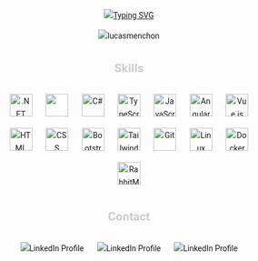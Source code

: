 <div style="font-family: 'Roboto', sans-serif; line-height: 1.6; text-align: center;">

[![Typing SVG](https://readme-typing-svg.herokuapp.com/?font=Fira+Code&duration=3000&pause=1000&color=CCCCCC&width=500&lines=Hi%2C+i%27m+Lucas.;I%27m+a+enthusiastic;.NET+Developer;currently+working+with;ASP.NET+%E2%80%A2+C%23+%E2%80%A2+TypeScript+%E2%80%A2+Angular)](https://git.io/typing-svg)

<p align="center">
  <img src="https://komarev.com/ghpvc/?username=lucasmenchon&style=flat-square" alt="lucasmenchon" />
</p>


<h2 style="color: #ccc;">Skills</h2>
<p align="center">
  <img src="https://skillicons.dev/icons?i=dotnet" alt=".NET" width="40" height="40" style="margin: 10px; transition: transform 0.3s ease;" onmouseover="this.style.transform = 'scale(1.1)';" onmouseout="this.style.transform = 'scale(1)';" />
  <img src="https://i.imgur.com/Cc54Csc.png" height="40" width="40" style="margin: 10px; transition: transform 0.3s ease;" onmouseover="this.style.transform = 'scale(1.1)';" onmouseout="this.style.transform = 'scale(1)';" />
  <img src="https://skillicons.dev/icons?i=cs" alt="C#" width="40" height="40" style="margin: 10px; transition: transform 0.3s ease;" onmouseover="this.style.transform = 'scale(1.1)';" onmouseout="this.style.transform = 'scale(1)';" />
  <img src="https://skillicons.dev/icons?i=typescript" alt="TypeScript" width="40" height="40" style="margin: 10px; transition: transform 0.3s ease;" onmouseover="this.style.transform = 'scale(1.1)';" onmouseout="this.style.transform = 'scale(1)';" />
  <img src="https://skillicons.dev/icons?i=js" alt="JavaScript" width="40" height="40" style="margin: 10px; transition: transform 0.3s ease;" onmouseover="this.style.transform = 'scale(1.1)';" onmouseout="this.style.transform = 'scale(1)';" />
  <img src="https://skillicons.dev/icons?i=angular" alt="Angular" width="40" height="40" style="margin: 10px; transition: transform 0.3s ease;" onmouseover="this.style.transform = 'scale(1.1)';" onmouseout="this.style.transform = 'scale(1)';" />
  <img src="https://skillicons.dev/icons?i=vue" alt="Vue.js" width="40" height="40" style="margin: 10px; transition: transform 0.3s ease;" onmouseover="this.style.transform = 'scale(1.1)';" onmouseout="this.style.transform = 'scale(1)';" />
  <img src="https://skillicons.dev/icons?i=html" alt="HTML" width="40" height="40" style="margin: 10px; transition: transform 0.3s ease;" onmouseover="this.style.transform = 'scale(1.1)';" onmouseout="this.style.transform = 'scale(1)';" />
  <img src="https://skillicons.dev/icons?i=css" alt="CSS" width="40" height="40" style="margin: 10px; transition: transform 0.3s ease;" onmouseover="this.style.transform = 'scale(1.1)';" onmouseout="this.style.transform = 'scale(1)';" />
  <img src="https://skillicons.dev/icons?i=bootstrap" alt="Bootstrap" width="40" height="40" style="margin: 10px; transition: transform 0.3s ease;" onmouseover="this.style.transform = 'scale(1.1)';" onmouseout="this.style.transform = 'scale(1)';" />
  <img src="https://skillicons.dev/icons?i=tailwind" alt="Tailwind CSS" width="40" height="40" style="margin: 10px; transition: transform 0.3s ease;" onmouseover="this.style.transform = 'scale(1.1)';" onmouseout="this.style.transform = 'scale(1)';" />
  <img src="https://skillicons.dev/icons?i=git" alt="Git" width="40" height="40" style="margin: 10px; transition: transform 0.3s ease;" onmouseover="this.style.transform = 'scale(1.1)';" onmouseout="this.style.transform = 'scale(1)';" />
  <img src="https://skillicons.dev/icons?i=linux" alt="Linux" width="40" height="40" style="margin: 10px; transition: transform 0.3s ease;" onmouseover="this.style.transform = 'scale(1.1)';" onmouseout="this.style.transform = 'scale(1)';" />
  <img src="https://skillicons.dev/icons?i=docker" alt="Docker" width="40" height="40" style="margin: 10px; transition: transform 0.3s ease;" onmouseover="this.style.transform = 'scale(1.1)';" onmouseout="this.style.transform = 'scale(1)';" />
  <img src="https://skillicons.dev/icons?i=rabbitmq" alt="RabbitMQ" width="40" height="40" style="margin: 10px; transition: transform 0.3s ease;" onmouseover="this.style.transform = 'scale(1.1)';" onmouseout="this.style.transform = 'scale(1)';" />
</p>

<h2 style="color: #ccc;">Contact</h2>
<div align="center">
  
  <a style="text-decoration: none;" href="https://www.linkedin.com/in/lucasmenchon/">
    <img src="https://img.shields.io/badge/Whatsapp-2AB540?style=for-the-badge&logo=whatsapp&logoColor=white" alt="LinkedIn Profile" style="text-decoration: none;margin: 10px; transition: transform 0.3s ease;" onmouseover="this.style.transform = 'scale(1.1)';" onmouseout="this.style.transform = 'scale(1)';" />
  </a>
  
  <a style="text-decoration: none;" href="https://www.linkedin.com/in/lucasmenchon/">
    <img src="https://img.shields.io/badge/linkedin-0077B5?style=for-the-badge&logo=linkedin&logoColor=white" alt="LinkedIn Profile" style="text-decoration: none;margin: 10px; transition: transform 0.3s ease;" onmouseover="this.style.transform = 'scale(1.1)';" onmouseout="this.style.transform = 'scale(1)';" />
  </a>
  
   <a style="text-decoration: none;" href="mailto:contato@lucas.tf">
    <img src="https://img.shields.io/badge/gmail-CE3C30?style=for-the-badge&logo=gmail&logoColor=white" alt="LinkedIn Profile" style="text-decoration: none;margin: 10px; transition: transform 0.3s ease;" onmouseover="this.style.transform = 'scale(1.1)';" onmouseout="this.style.transform = 'scale(1)';" />
  </a>
  
</div>

</div>
